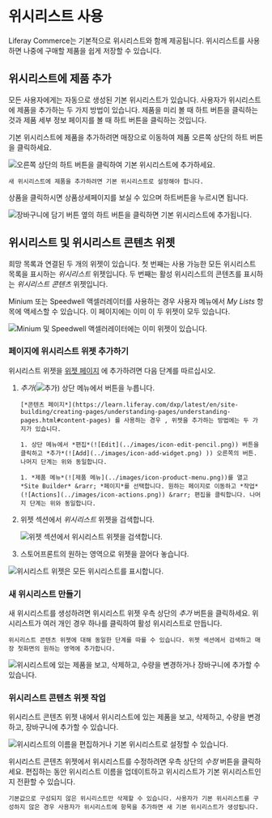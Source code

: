 # 위시리스트 사용

Liferay Commerce는 기본적으로 위시리스트와 함께 제공됩니다. 위시리스트를 사용하면 나중에 구매할 제품을 쉽게 저장할 수 있습니다.

## 위시리스트에 제품 추가

모든 사용자에게는 자동으로 생성된 기본 위시리스트가 있습니다. 사용자가 위시리스트에 제품을 추가하는 두 가지 방법이 있습니다. 제품을 미리 볼 때 하트 버튼을 클릭하는 것과 제품 세부 정보 페이지를 볼 때 하트 버튼을 클릭하는 것입니다.

기본 위시리스트에 제품을 추가하려면 매장으로 이동하여 제품 오른쪽 상단의 하트 버튼을 클릭하세요.

![오른쪽 상단의 하트 버튼을 클릭하여 기본 위시리스트에 추가하세요.](./using-wish-lists/images/01.png)

```{important}
새 위시리스트에 제품을 추가하려면 기본 위시리스트로 설정해야 합니다.
```

상품을 클릭하시면 상품상세페이지를 보실 수 있으며 하트버튼을 누르시면 됩니다.

![장바구니에 담기 버튼 옆의 하트 버튼을 클릭하면 기본 위시리스트에 추가됩니다.](./using-wish-lists/images/02.png)

## 위시리스트 및 위시리스트 콘텐츠 위젯

희망 목록과 연결된 두 개의 위젯이 있습니다. 첫 번째는 사용 가능한 모든 위시리스트 목록을 표시하는 *위시리스트* 위젯입니다. 두 번째는 활성 위시리스트의 콘텐츠를 표시하는 *위시리스트 콘텐츠* 위젯입니다.

Minium 또는 Speedwell 액셀러레이터를 사용하는 경우 사용자 메뉴에서 *My Lists* 항목에 액세스할 수 있습니다. 이 페이지에는 이미 이 두 위젯이 모두 있습니다.

![Minium 및 Speedwell 액셀러레이터에는 이미 위젯이 있습니다.](./using-wish-lists/images/03.png)

### 페이지에 위시리스트 위젯 추가하기

위시리스트 위젯을 [위젯 페이지](https://learn.liferay.com/dxp/latest/en/site-building/creating-pages/understanding-pages/understanding-pages.html#widget-pages) 에 추가하려면 다음 단계를 따르십시오.

1. *추가*(![추가](../images/icon-add-widget.png)) 상단 메뉴에서 버튼을 누릅니다.

    ```{important}
    [*콘텐츠 페이지*](https://learn.liferay.com/dxp/latest/en/site-building/creating-pages/understanding-pages/understanding-pages.html#content-pages) 를 사용하는 경우 , 위젯을 추가하는 방법에는 두 가지가 있습니다.

    1. 상단 메뉴에서 *편집*(![Edit](../images/icon-edit-pencil.png)) 버튼을 클릭하고 *추가*(![Add](../images/icon-add-widget.png) )) 오른쪽의 버튼. 나머지 단계는 위와 동일합니다.

    1. *제품 메뉴*(![제품 메뉴](../images/icon-product-menu.png))를 열고 *Site Builder* &rarr; *페이지*를 선택합니다. 원하는 페이지로 이동하고 *작업*(![Actions](../images/icon-actions.png)) &rarr; 편집을 클릭합니다. 나머지 단계는 위와 동일합니다.
    ```

1. 위젯 섹션에서 *위시리스트* 위젯을 검색합니다.

    ![위젯 섹션에서 위시리스트 위젯을 검색합니다.](./using-wish-lists/images/04.png)

1. 스토어프론트의 원하는 영역으로 위젯을 끌어다 놓습니다.

![위시리스트 위젯은 모든 위시리스트를 표시합니다.](./using-wish-lists/images/05.png)

### 새 위시리스트 만들기

새 위시리스트를 생성하려면 위시리스트 위젯 우측 상단의 *추가* 버튼을 클릭하세요. 위시리스트가 여러 개인 경우 하나를 클릭하여 활성 위시리스트로 만듭니다.

```{note}
위시리스트 콘텐츠 위젯에 대해 동일한 단계를 따를 수 있습니다. 위젯 섹션에서 검색하고 매장 첫화면의 원하는 영역에 추가합니다.
```

![위시리스트에 있는 제품을 보고, 삭제하고, 수량을 변경하거나 장바구니에 추가할 수 있습니다.](./using-wish-lists/images/06.png)

### 위시리스트 콘텐츠 위젯 작업

위시리스트 콘텐츠 위젯 내에서 위시리스트에 있는 제품을 보고, 삭제하고, 수량을 변경하고, 장바구니에 추가할 수 있습니다.

![위시리스트의 이름을 편집하거나 기본 위시리스트로 설정할 수 있습니다.](./using-wish-lists/images/07.png)

위시리스트 콘텐츠 위젯에서 위시리스트를 수정하려면 우측 상단의 *수정* 버튼을 클릭하세요. 편집하는 동안 위시리스트 이름을 업데이트하고 위시리스트가 기본 위시리스트인지 전환할 수 있습니다.

```{note}
기본값으로 구성되지 않은 위시리스트만 삭제할 수 있습니다. 사용자가 기본 위시리스트를 구성하지 않은 경우 사용자가 위시리스트에 항목을 추가하면 새 기본 위시리스트가 생성됩니다.
```
